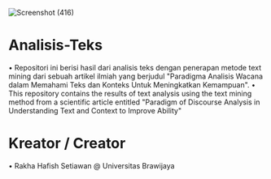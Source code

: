 ![Screenshot (416)](https://user-images.githubusercontent.com/102712597/202709918-07a8bcfb-941e-4ef4-ad79-4873055b6a3a.png)

# Analisis-Teks
• Repositori ini berisi hasil dari analisis teks dengan penerapan metode text mining dari sebuah artikel ilmiah yang berjudul "Paradigma Analisis Wacana dalam Memahami Teks dan Konteks Untuk Meningkatkan Kemampuan". 
• This repository contains the results of text analysis using the text mining method from a scientific article entitled "Paradigm of Discourse Analysis in Understanding Text and Context to Improve Ability"

# Kreator / Creator
• Rakha Hafish Setiawan @ Universitas Brawijaya
